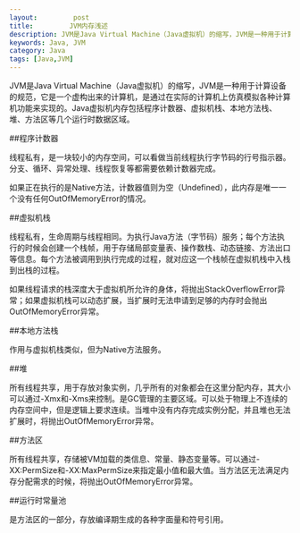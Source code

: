 ```yaml
---
layout:         post
title:         JVM内存浅述
description: JVM是Java Virtual Machine（Java虚拟机）的缩写，JVM是一种用于计算设备的规范，它是一个虚构出来的计算机，是通过在实际的计算机上仿真模拟各种计算机功能来实现的。Java虚拟机包括一套字节码指令集、一组寄存器、一个栈、一个垃圾回收堆和一个存储方法域。
keywords: Java, JVM
category: Java
tags: [Java,JVM]
---
```


JVM是Java Virtual Machine（Java虚拟机）的缩写，JVM是一种用于计算设备的规范，它是一个虚构出来的计算机，是通过在实际的计算机上仿真模拟各种计算机功能来实现的。Java虚拟机内存包括程序计数器、虚拟机栈、本地方法栈、堆、方法区等几个运行时数据区域。

<!-- more -->

##程序计数器

线程私有，是一块较小的内存空间，可以看做当前线程执行字节码的行号指示器。分支、循环、异常处理、线程恢复等都需要依赖计数器完成。

如果正在执行的是Native方法，计数器值则为空（Undefined），此内存是唯一一个没有任何OutOfMemoryError的情况。

##虚拟机栈

线程私有，生命周期与线程相同。为执行Java方法（字节码）服务；每个方法执行的时候会创建一个栈帧，用于存储局部变量表、操作数栈、动态链接、方法出口等信息。每个方法被调用到执行完成的过程，就对应这一个栈帧在虚拟机栈中入栈到出栈的过程。

如果线程请求的栈深度大于虚拟机所允许的身体，将抛出StackOverflowError异常；如果虚拟机栈可以动态扩展，当扩展时无法申请到足够的内存时会抛出OutOfMemoryError异常。


##本地方法栈

作用与虚拟机栈类似，但为Native方法服务。


##堆

所有线程共享，用于存放对象实例，几乎所有的对象都会在这里分配内存，其大小可以通过-Xmx和-Xms来控制。是GC管理的主要区域。可以处于物理上不连续的内存空间中，但是逻辑上要求连续。当堆中没有内存完成实例分配，并且堆也无法扩展时，将抛出OutOfMemoryError异常。

##方法区

所有线程共享，存储被VM加载的类信息、常量、静态变量等。可以通过-XX:PermSize和-XX:MaxPermSize来指定最小值和最大值。当方法区无法满足内存分配需求的时候，将抛出OutOfMemoryError异常。

##运行时常量池

是方法区的一部分，存放编译期生成的各种字面量和符号引用。

